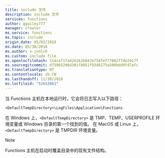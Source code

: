 ```yaml
---
title: include 文件
description: include 文件
services: functions
author: ggailey777
manager: cfowler
ms.service: functions
ms.topic: include
origin.date: 05/01/2018
ms.date: 05/30/2018
ms.author: v-junlch
ms.custom: include file
ms.openlocfilehash: 514cef1fa426162b047e758fef77882ffde2917f
ms.sourcegitcommit: d75065296d301f0851f93d6175a508bdd9fd7afc
ms.translationtype: HT
ms.contentlocale: zh-CN
ms.lasthandoff: 11/30/2018
ms.locfileid: "52652661"
---
```

当 Functions 主机在本地运行时，它会将日志写入以下路径：

```
<DefaultTempDirectory>\LogFiles\Application\Functions
```

在 Windows 上，`<DefaultTempDirectory>` 是 TMP、TEMP、USERPROFILE 环境变量或 Windows 目录的第一个找到的值。
在 MacOS 或 Linux 上，`<DefaultTempDirectory>` 是 TMPDIR 环境变量。

> [!NOTE]
> Functions 主机在启动时覆盖目录中的现有文件结构。

<!-- ms.date: 05/30/2018 -->